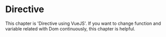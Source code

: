 # Directive

This chapter is 'Directive using VueJS'.
If you want to change function and variable related with Dom continuously, this chapter is helpful.
